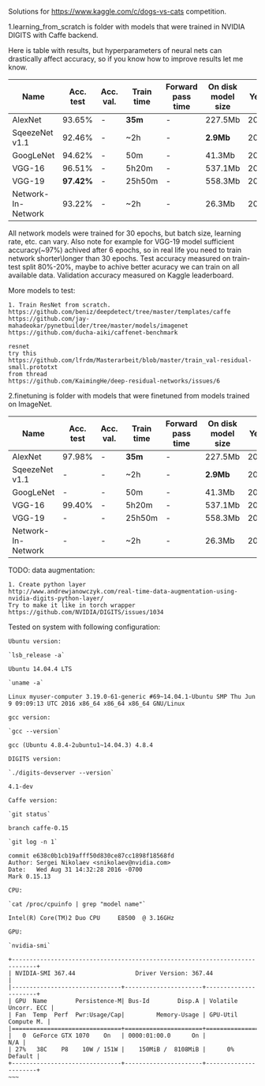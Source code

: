 Solutions for https://www.kaggle.com/c/dogs-vs-cats competition.

1.learning_from_scratch is folder with models that were trained in NVIDIA DIGITS with Caffe backend.

Here is table with results, but hyperparameters of neural nets can drastically affect accuracy, so if you know how to improve results let me know.

Name| Acc. test | Acc. val. | Train time | Forward pass time | On disk model size | Year | Paper
------------------ | --- | --- | --- | --- | --- | --- | ---
AlexNet | 93.65%  | - | **35m** | - | 227.5Mb | 2012 | [link](papers.nips.cc/paper/4824-imagenet-classification-with-deep-convolutional-neural-networks.pdf)
SqeezeNet v1.1 | 92.46% | - | ~2h | -| **2.9Mb** | 2016 | [link](arxiv.org/pdf/1602.07360v3.pdf)
GoogLeNet | 94.62% | - | 50m | - | 41.3Mb | 2014 | [link](www.cs.unc.edu/~wliu/papers/GoogLeNet.pdf)
VGG-16 | 96.51% | - | 5h20m | - | 537.1Mb | 2014 | [link](arxiv.org/pdf/1409.1556.pdf)
VGG-19 | **97.42%** | - | 25h50m | - | 558.3Mb | 2014 | [link](arxiv.org/pdf/1409.1556.pdf)
Network-In-Network | 93.22% | - | ~2h |-| 26.3Mb | 2014 | [link](arxiv.org/pdf/1312.4400v3.pdf)

  All network models were trained for 30 epochs, but batch size, learning rate, etc. can vary. Also note for example for VGG-19 model sufficient accuracy(~97%) achived after 6 epochs, so in real life you need to train network shorter\longer than 30 epochs. 
  Test accuracy measured on train-test split 80%-20%, maybe to achive better acuracy we can train on all available data.
  Validation accuracy measured on Kaggle leaderboard.

More models to test:
~~~
1. Train ResNet from scratch.
https://github.com/beniz/deepdetect/tree/master/templates/caffe
https://github.com/jay-mahadeokar/pynetbuilder/tree/master/models/imagenet
https://github.com/ducha-aiki/caffenet-benchmark

resnet
try this
https://github.com/lfrdm/Masterarbeit/blob/master/train_val-residual-small.prototxt
from thread
https://github.com/KaimingHe/deep-residual-networks/issues/6
~~~

2.finetuning is folder with models that were finetuned from models trained on ImageNet.

Name| Acc. test | Acc. val. | Train time | Forward pass time | On disk model size | Year | Paper
------------------ | --- | --- | --- | --- | --- | --- | ---
AlexNet | 97.98%  | - | **35m** | - | 227.5Mb | 2012 | [link](papers.nips.cc/paper/4824-imagenet-classification-with-deep-convolutional-neural-networks.pdf)
SqeezeNet v1.1 | - | - | ~2h | -| **2.9Mb** | 2016 | [link](arxiv.org/pdf/1602.07360v3.pdf)
GoogLeNet | - | - | 50m | - | 41.3Mb | 2014 | [link](www.cs.unc.edu/~wliu/papers/GoogLeNet.pdf)
VGG-16 | 99.40% | - | 5h20m | - | 537.1Mb | 2014 | [link](arxiv.org/pdf/1409.1556.pdf)
VGG-19 | - | - | 25h50m | - | 558.3Mb | 2014 | [link](arxiv.org/pdf/1409.1556.pdf)
Network-In-Network | - | - | ~2h |-| 26.3Mb | 2014 | [link](arxiv.org/pdf/1312.4400v3.pdf)

TODO:
data augmentation:
~~~
1. Create python layer
http://www.andrewjanowczyk.com/real-time-data-augmentation-using-nvidia-digits-python-layer/
Try to make it like in torch wrapper 
https://github.com/NVIDIA/DIGITS/issues/1034
~~~

Tested on system with following configuration:
~~~~
Ubuntu version:

`lsb_release -a`

Ubuntu 14.04.4 LTS

`uname -a`

Linux myuser-computer 3.19.0-61-generic #69~14.04.1-Ubuntu SMP Thu Jun 9 09:09:13 UTC 2016 x86_64 x86_64 x86_64 GNU/Linux

gcc version:

`gcc --version`

gcc (Ubuntu 4.8.4-2ubuntu1~14.04.3) 4.8.4

DIGITS version:

`./digits-devserver --version`

4.1-dev

Caffe version:

`git status`

branch caffe-0.15

`git log -n 1`

commit e638c0b1cb19afff50d830ce87cc1898f18568fd
Author: Sergei Nikolaev <snikolaev@nvidia.com>
Date:   Wed Aug 31 14:32:28 2016 -0700
Mark 0.15.13

CPU:

`cat /proc/cpuinfo | grep "model name"`

Intel(R) Core(TM)2 Duo CPU     E8500  @ 3.16GHz

GPU:

`nvidia-smi`

+-----------------------------------------------------------------------------+
| NVIDIA-SMI 367.44                 Driver Version: 367.44                    |
|-------------------------------+----------------------+----------------------+
| GPU  Name        Persistence-M| Bus-Id        Disp.A | Volatile Uncorr. ECC |
| Fan  Temp  Perf  Pwr:Usage/Cap|         Memory-Usage | GPU-Util  Compute M. |
|===============================+======================+======================|
|   0  GeForce GTX 1070    On   | 0000:01:00.0      On |                  N/A |
| 27%   38C    P8    10W / 151W |    150MiB /  8108MiB |      0%      Default |
+-------------------------------+----------------------+----------------------+
~~~



